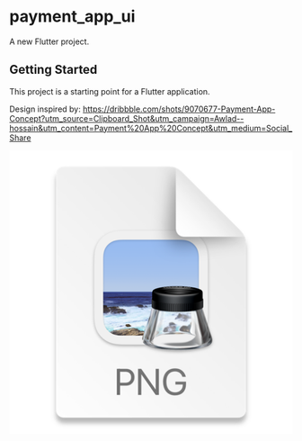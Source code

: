 # payment_app_ui

A new Flutter project.

## Getting Started

This project is a starting point for a Flutter application.

Design inspired by: 
https://dribbble.com/shots/9070677-Payment-App-Concept?utm_source=Clipboard_Shot&utm_campaign=Awlad--hossain&utm_content=Payment%20App%20Concept&utm_medium=Social_Share

![img.png](img.png)